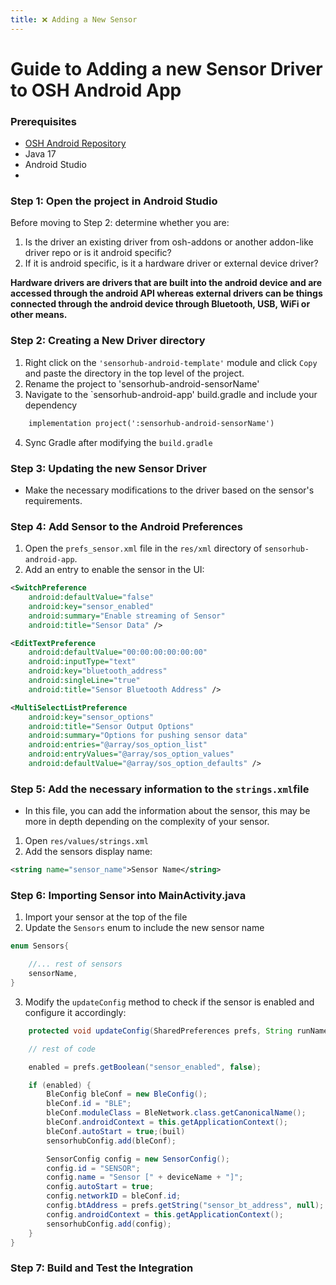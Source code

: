 ```yaml
---
title: ❌ Adding a New Sensor
---
```



# Guide to Adding a new Sensor Driver to OSH Android App

### Prerequisites
- [OSH Android Repository](https://github.com/opensensorhub/osh-android)
- Java 17
- Android Studio 
- 


<!-- **After following the [Build Guide](building.md) and ensuring the Android project is working. We can now add a new driver to the Android app.** -->

### Step 1: Open the project in Android Studio

Before moving to Step 2: determine whether you are:
1. Is the driver an existing driver from osh-addons or another addon-like driver repo or is it android specific?
2. If it is android specific, is it a hardware driver or external device driver? 

**Hardware drivers are drivers that are built into the android device and are accessed through the android API whereas 
external drivers can be things connected through the android device through Bluetooth, USB, WiFi or other means.**


### Step 2: Creating a New Driver directory
1. Right click on the `'sensorhub-android-template'` module and click `Copy` and paste the directory in the top level of the project. 
2. Rename the project to 'sensorhub-android-sensorName'
3. Navigate to the `sensorhub-android-app' build.gradle and include your dependency

```xml title="/res/xml/values/prefs_sensor.xml"
    implementation project(':sensorhub-android-sensorName')
```

4. Sync Gradle after modifying the `build.gradle`

### Step 3: Updating the new Sensor Driver
- Make the necessary modifications to the driver based on the sensor's requirements.

### Step 4: Add Sensor to the Android Preferences
1. Open the `prefs_sensor.xml` file in the `res/xml` directory of `sensorhub-android-app`.
2. Add an entry to enable the sensor in the UI:

```xml title="/res/xml/prefs_sensor.xml"
<SwitchPreference
    android:defaultValue="false"
    android:key="sensor_enabled"
    android:summary="Enable streaming of Sensor"
    android:title="Sensor Data" />

<EditTextPreference
    android:defaultValue="00:00:00:00:00:00"
    android:inputType="text"
    android:key="bluetooth_address"
    android:singleLine="true"
    android:title="Sensor Bluetooth Address" />

<MultiSelectListPreference
    android:key="sensor_options"
    android:title="Sensor Output Options"
    android:summary="Options for pushing sensor data"
    android:entries="@array/sos_option_list"
    android:entryValues="@array/sos_option_values"
    android:defaultValue="@array/sos_option_defaults" />

```


### Step 5: Add the necessary information to the `strings.xml`file
- In this file, you can add the information about the sensor, this may be more in depth depending on the complexity of your sensor. 
1. Open `res/values/strings.xml`
2. Add the sensors display name:

```xml
<string name="sensor_name">Sensor Name</string>
```

### Step 6: Importing Sensor into MainActivity.java
1. Import your sensor at the top of the file
2. Update the `Sensors` enum to include the new sensor name

```java title="/src/org/sensorhub.android/MainActvity.java"
enum Sensors{

    //... rest of sensors
    sensorName,
}

```


3. Modify the `updateConfig` method to check if the sensor is enabled and configure it accordingly:

```java title="/src/org/sensorhub.android/MainActvity.java"
    protected void updateConfig(SharedPreferences prefs, String runName) {

    // rest of code

    enabled = prefs.getBoolean("sensor_enabled", false);

    if (enabled) {
        BleConfig bleConf = new BleConfig();
        bleConf.id = "BLE";
        bleConf.moduleClass = BleNetwork.class.getCanonicalName();
        bleConf.androidContext = this.getApplicationContext();
        bleConf.autoStart = true;(buil)
        sensorhubConfig.add(bleConf);

        SensorConfig config = new SensorConfig();
        config.id = "SENSOR";
        config.name = "Sensor [" + deviceName + "]";
        config.autoStart = true;
        config.networkID = bleConf.id;
        config.btAddress = prefs.getString("sensor_bt_address", null);
        config.androidContext = this.getApplicationContext();
        sensorhubConfig.add(config);
    }
}
```

### Step 7: Build and Test the Integration
<!-- - After completing these steps, follow the [Build Guide](build.md) to compile and test your changes in the OSH Android app. -->
